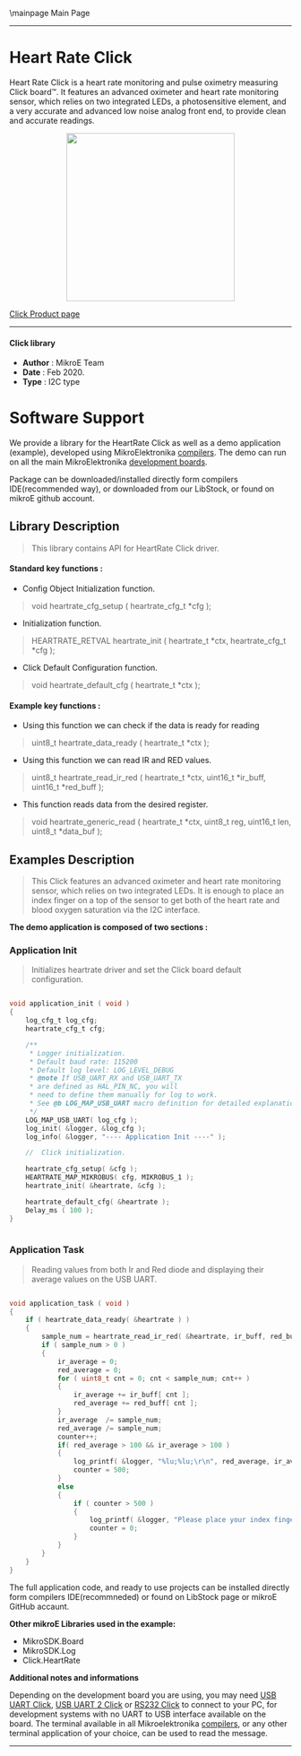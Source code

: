 \mainpage Main Page
 
---
# Heart Rate Click

Heart Rate Click is a heart rate monitoring and pulse oximetry measuring Click board™. It features an advanced oximeter and heart rate monitoring sensor, which relies on two integrated LEDs, a photosensitive element, and a very accurate and advanced low noise analog front end, to provide clean and accurate readings.

<p align="center">
  <img src="https://download.mikroe.com/images/click_for_ide/heartrate_click.png" height=300px>
</p>

[Click Product page](https://www.mikroe.com/heart-rate-click)

---


#### Click library 

- **Author**        : MikroE Team
- **Date**          : Feb 2020.
- **Type**          : I2C type


# Software Support

We provide a library for the HeartRate Click 
as well as a demo application (example), developed using MikroElektronika 
[compilers](https://shop.mikroe.com/compilers). 
The demo can run on all the main MikroElektronika [development boards](https://shop.mikroe.com/development-boards).

Package can be downloaded/installed directly form compilers IDE(recommended way), or downloaded from our LibStock, or found on mikroE github account. 

## Library Description

> This library contains API for HeartRate Click driver.

#### Standard key functions :

- Config Object Initialization function.
> void heartrate_cfg_setup ( heartrate_cfg_t *cfg ); 
 
- Initialization function.
> HEARTRATE_RETVAL heartrate_init ( heartrate_t *ctx, heartrate_cfg_t *cfg );

- Click Default Configuration function.
> void heartrate_default_cfg ( heartrate_t *ctx );


#### Example key functions :

- Using this function we can check if the data is ready for reading
> uint8_t heartrate_data_ready ( heartrate_t *ctx );
 
- Using this function we can read IR and RED values.
> uint8_t heartrate_read_ir_red ( heartrate_t *ctx, uint16_t *ir_buff, uint16_t *red_buff );

- This function reads data from the desired register.
> void heartrate_generic_read ( heartrate_t *ctx, uint8_t reg, uint16_t len, uint8_t *data_buf );

## Examples Description

> This Click features an advanced oximeter and heart rate monitoring sensor, 
> which relies on two integrated LEDs. It is enough to place an index finger on a top 
> of the sensor to get both of the heart rate and blood oxygen saturation via the I2C interface. 

**The demo application is composed of two sections :**

### Application Init 

> Initializes heartrate driver and set the Click board default configuration.

```c

void application_init ( void )
{
    log_cfg_t log_cfg;
    heartrate_cfg_t cfg;

    /** 
     * Logger initialization.
     * Default baud rate: 115200
     * Default log level: LOG_LEVEL_DEBUG
     * @note If USB_UART_RX and USB_UART_TX 
     * are defined as HAL_PIN_NC, you will 
     * need to define them manually for log to work. 
     * See @b LOG_MAP_USB_UART macro definition for detailed explanation.
     */
    LOG_MAP_USB_UART( log_cfg );
    log_init( &logger, &log_cfg );
    log_info( &logger, "---- Application Init ----" );

    //  Click initialization.

    heartrate_cfg_setup( &cfg );
    HEARTRATE_MAP_MIKROBUS( cfg, MIKROBUS_1 );
    heartrate_init( &heartrate, &cfg );

    heartrate_default_cfg( &heartrate );
    Delay_ms ( 100 );
}
  
```

### Application Task

> Reading values from both Ir and Red diode and displaying their average values on the USB UART.

```c

void application_task ( void )
{
    if ( heartrate_data_ready( &heartrate ) )      
    {
        sample_num = heartrate_read_ir_red( &heartrate, ir_buff, red_buff );             
        if ( sample_num > 0 )
        {
            ir_average = 0;
            red_average = 0;
            for ( uint8_t cnt = 0; cnt < sample_num; cnt++ )
            {              
                ir_average += ir_buff[ cnt ];
                red_average += red_buff[ cnt ];
            }                 
            ir_average  /= sample_num;
            red_average /= sample_num;
            counter++;
            if( red_average > 100 && ir_average > 100 )                
            {       
                log_printf( &logger, "%lu;%lu;\r\n", red_average, ir_average );
                counter = 500;
            }
            else
            {
                if ( counter > 500 ) 
                {
                    log_printf( &logger, "Please place your index finger on the sensor.\r\n" );
                    counter = 0;
                }
            }   
        }
    }
} 

```

The full application code, and ready to use projects can be  installed directly form compilers IDE(recommneded) or found on LibStock page or mikroE GitHub accaunt.

**Other mikroE Libraries used in the example:** 

- MikroSDK.Board
- MikroSDK.Log
- Click.HeartRate

**Additional notes and informations**

Depending on the development board you are using, you may need 
[USB UART Click](https://shop.mikroe.com/usb-uart-click), 
[USB UART 2 Click](https://shop.mikroe.com/usb-uart-2-click) or 
[RS232 Click](https://shop.mikroe.com/rs232-click) to connect to your PC, for 
development systems with no UART to USB interface available on the board. The 
terminal available in all Mikroelektronika 
[compilers](https://shop.mikroe.com/compilers), or any other terminal application 
of your choice, can be used to read the message.



---
